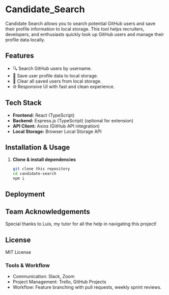 # Candidate_Search

Candidate Search allows you to search potential GitHub users and save their profile information to local storage. This tool helps recruiters, developers, and enthusiasts quickly look up GitHub users and manage their profile data locally.

## Features
- 🔍 Search GitHub users by username.
- 💾 Save user profile data to local storage.
- 🧹 Clear all saved users from local storage.
- 🌐 Responsive UI with fast and clean experience.

## Tech Stack
- **Frontend:** React (TypeScript)
- **Backend:** Express.js (TypeScript) (optional for extension)
- **API Client:** Axios (GitHub API integration)
- **Local Storage:** Browser Local Storage API

## Installation & Usage

1. **Clone & install dependencies**
   ```bash
   git clone this repository
   cd candidate-search
   npm i

## Deployment 

## Team Acknowledgements

Special thanks to Luis, my tutor for all the help in navigating this project!

## License 

MIT License

### Tools & Workflow
- Communication: Slack, Zoom
- Project Management: Trello, GitHub Projects
- Workflow: Feature branching with pull requests, weekly sprint reviews.